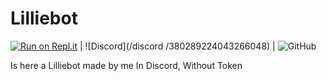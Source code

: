 # Lilliebot
[![Run on Repl.it](https://repl.it/badge/github/WilloIzCitron/Lilliebot)](https://repl.it/github/WilloIzCitron/Lilliebot) | ![Discord](/discord
/380289224043266048) | ![GitHub](https://img.shields.io/github/license/WilloIzCitron/LillieBot?label=Lilliebot%20License&style=flat-square)

Is here a Lilliebot made by me In Discord, Without Token

